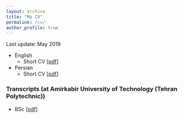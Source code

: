 ```yaml
---
layout: archive
title: "My CV"
permalink: /cv/
author_profile: true
---
```


Last update: May 2019
- English
  - Short CV [[pdf](/files/Mahdi-Niknejad-short-cv-en.pdf)]
- Persian
  - Short CV [[pdf](/file/mahdi-niknejad-short-cv-fa.pdf)]


### Transcripts (at Amirkabir University of Technology (Tehran Polytechnic))
- BSc [[pdf](/files/bsc-transcript-en.pdf)]
